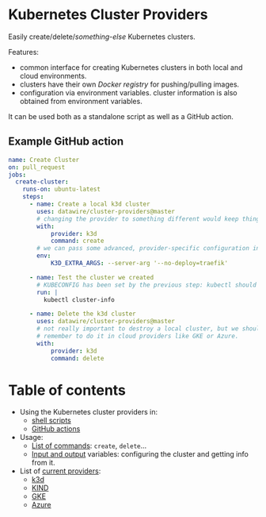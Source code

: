 # Kubernetes Cluster Providers

Easily create/delete/_something-else_ Kubernetes clusters.

Features:

- common interface for creating Kubernetes clusters in both local
  and cloud environments.
- clusters have their own _Docker registry_ for pushing/pulling images.
- configuration via environment variables. cluster information is also obtained
  from environment variables.

It can be used both as a standalone script as well as a GitHub action.

## Example GitHub action

```yaml
name: Create Cluster
on: pull_request
jobs:
  create-cluster:
    runs-on: ubuntu-latest
    steps:
      - name: Create a local k3d cluster
        uses: datawire/cluster-providers@master
        # changing the provider to something different would keep things the same
        with:
            provider: k3d
            command: create
        # we can pass some advanced, provider-specific configuration in env variables
        env:
            K3D_EXTRA_ARGS: --server-arg '--no-deploy=traefik'

      - name: Test the cluster we created
        # KUBECONFIG has been set by the previous step: kubectl should work fine
        run: |
          kubectl cluster-info

      - name: Delete the k3d cluster
        uses: datawire/cluster-providers@master
        # not really important to destroy a local cluster, but we should always
        # remember to do it in cloud providers like GKE or Azure.
        with:
            provider: k3d
            command: delete
```

# Table of contents

- Using the Kubernetes cluster providers in:
  - [shell scripts](docs/usage-shell.md)
  - [GitHub actions](docs/usage-github.md)
- Usage:
  - [List of commands](docs/entrypoints.md): `create`, `delete`...
  - [Input and output](docs/variables.md) variables: configuring the cluster and getting info from it.
- List of [current providers](docs/providers.md):
  - [k3d](docs/providers.md#k3d)
  - [KIND](docs/providers.md#kind)
  - [GKE](docs/providers.md#GKE)
  - [Azure](docs/providers.md#Azure)
